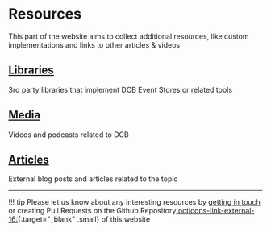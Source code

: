 # Resources

This part of the website aims to collect additional resources, like custom implementations and links to other articles & videos

## [Libraries](libraries.md)

3rd party libraries that implement DCB Event Stores or related tools

## [Media](media.md)

Videos and podcasts related to DCB

## [Articles](articles.md)

External blog posts and articles related to the topic

---

!!! tip
    Please let us know about any interesting resources by [getting in touch](../about.md) or creating Pull Requests on the Github Repository[:octicons-link-external-16:](https://github.com/dcb-events/dcb-events.github.io){:target="_blank" .small} of this website